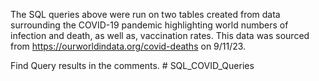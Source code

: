The SQL queries above were run on two tables created from data surrounding the COVID-19 pandemic highlighting world numbers of infection and death, as well as, vaccination rates. This data was sourced from https://ourworldindata.org/covid-deaths on 9/11/23.

Find Query results in the comments. # SQL_COVID_Queries
